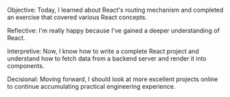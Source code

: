 Objective: Today, I learned about React's routing mechanism and completed an exercise that covered various React concepts.

Reflective: I'm really happy because I've gained a deeper understanding of React.

Interpretive: Now, I know how to write a complete React project and understand 
        how to fetch data from a backend server and render it into components.

Decisional: Moving forward, I should look at more excellent projects online to continue accumulating practical engineering experience.